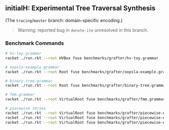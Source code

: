 ## initialH: Experimental Tree Traversal Synthesis

(The `tracing`/`master` branch: domain-specific encoding.)

> Warning: reported bug in `denote-ite` unresolved in this branch.

### Benchmark Commands

```bash
# hv-toy.grammar
racket ./run.rkt --root HVBox fuse benchmarks/grafter/hv-toy.grammar

# oopsla-example.grammar
racket ./run.rkt --root Root fuse benchmarks/grafter/oopsla-example.grammar

# binary-tree.grammar
racket ./run.rkt --root Root fuse benchmarks/grafter/binary-tree.grammar

# fmm.grammar
racket ./run.rkt --root VirtualRoot fuse benchmarks/grafter/fmm.grammar

# piecewise series
racket ./run.rkt --root VirtualRoot fuse benchmarks/grafter/piecewise-exp1.grammar
racket ./run.rkt --root VirtualRoot fuse benchmarks/grafter/piecewise-exp2.grammar
racket ./run.rkt --root VirtualRoot fuse benchmarks/grafter/piecewise-exp3.grammar
```

